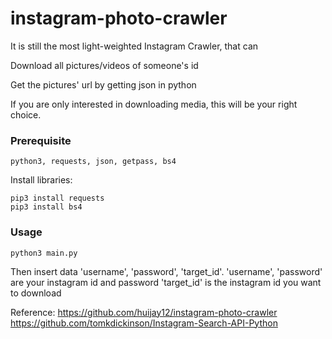 # instagram-photo-crawler
It is still the most light-weighted Instagram Crawler, that can

Download all pictures/videos of someone's id

Get the pictures' url by getting json in python

If you are only interested in downloading media, this will be your right choice.

### Prerequisite

```
python3, requests, json, getpass, bs4
```

Install libraries:

```
pip3 install requests
pip3 install bs4
```

### Usage

```
python3 main.py
```

Then insert data 'username', 'password', 'target_id'.
'username', 'password' are your instagram id and password
'target_id' is the instagram id you want to download



Reference:
https://github.com/huijay12/instagram-photo-crawler
https://github.com/tomkdickinson/Instagram-Search-API-Python
